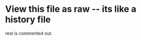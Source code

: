 # View this file as raw -- its like a history file

rest is commented out.

<!--
sudo su
apt update
apt install zsh
zsh --version
# logout as superuser, back in as nick
whereis zsh  # it should probably be /usr/bin/zsh, used in next line
sudo usermod -s /usr/bin/zsh $(whoami)
sudo reboot
# Computer will reboot and run zsh
apt install git
apt install vim
git 
sh -c "$(wget https:#raw.github.com/ohmyzsh/ohmyzsh/master/tools/install.sh -O -)"
cd Documents
git clone https:#github.com/kenning/env_setup.git
cd env_setup
ssh-keygen -t ed25519 -C "<put some note here>"
apt install xsel
# Open firefox
# go to about:preferences#privacy and turn off the fucking password asker
# Install lastpass, ublock origin, video speed controller
# Log into lastpass
# Log into github
# Go to https:#github.com/settings/keys
cat ~/.ssh/id_ed25519.pub| xsel -b
# Paste new key into github
cp -r ubuntu/{.,}* ~

`git clone https:#github.com/VundleVim/Vundle.vim.git ~/.vim/bundle/Vundle.vim\n\n
# run vim and type :PluginInstall

# install nvm for node
curl https:#raw.githubusercontent.com/creationix/nvm/master/install.sh | bash 
# Source zsh nvm commands
zsrc
# Outerlabs node version
nvm install 12.19.0

# Install tmux
sudo apt install tmux
# Slack
sudo snap install slack --classic

# Go install
# Go to https:#golang.org/doc/install and download go for linux
sudo tar -C /usr/local -xzf go1.15.6.linux-amd64.tar.gz

# Install make
sudo apt install build-essential

# Install yarn
npm i -g yarn

# vscode
cp ubuntu/vscode-settings.json ~/.config/Code/User/settings.json

#####
## Bunch of outerlabs stuff
#####
git config --global user.email "hwerzog@gmail.com"
git config --global user.name "Nick Thinkpad X1"
git config --global core.editor vim

# Docker https:#docs.docker.com/engine/install/ubuntu/
sudo apt-get install 
    apt-transport-https 
    ca-certificates 
    curl 
    gnupg-agent 
    software-properties-common\n
curl -fsSL https:#download.docker.com/linux/ubuntu/gpg | sudo apt-key add -\n
sudo add-apt-repository 
   "deb [arch=amd64] https:#download.docker.com/linux/ubuntu 
   $(lsb_release -cs) 
   stable"\n
sudo apt-get install docker-ce docker-ce-cli containerd.io\n
sudo docker run hello-world\n

# golangci-lint
# binary will be $(go env GOPATH)/bin/golangci-lint\n
curl -sSfL https:#raw.githubusercontent.com/golangci/golangci-lint/master/install.sh | sh -s -- -b $(go env GOPATH)/bin v1.33.0\n\ngolangci-lint --version
golangci-lint

# python
sudo apt install python

# Download and install google cloud sdk https:#cloud.google.com/sdk/docs/install
tar -C /usr/local -xzf go1.15.6.linux-amd64.tar.gz\n

gio open .
# then extract in documents folder
./google-cloud-sdk/install.sh

# ghokin
make init
cp ghokin_linux_amd64 /bin/ghokin
sudo cp ghokin_linux_amd64 /usr/bin/ghokin
sudo chmod 777 /usr/bin/ghokin

# java
sudo apt install default-jre

# set gcloud project
gcloud config set project onewbs-staging

# uninstall lefthook
rm $(which lefthook)

# dl from https://github.com/Arkweid/lefthook/releases/tag/v0.7.2
# Rename and move the file so it's in your PATH:
mv ./lefthook_0.7.2_Linux_x86_64 /usr/local/bin/lefthook
sudo chmod 777 /usr/local/bin/lefthook

################################################################################
####### "Optional" #############################################################
################################################################################

## INSANE workaround for two keyboards at once
## https://gitlab.gnome.org/GNOME/gnome-shell/-/issues/1858#note_818548
cd ~
mkdir mutter
cd mutter
# in 'software & updates' (not software updates lol) check the box in the
# first tab to allow for downloading ubuntu source code
apt-get source mutter
sudo apt-get build-dep mutter
apt-get source mutter
sudo apt-get build-dep mutter
cd mutter-3.36.7+git20201123
vim ./src/backends/x11/meta-backend-x11.c
dpkg-buildpackage -rfakeroot -uc -b
..
sudo dpkg -i libmutter-6-0_3.36.7+git20201123-0.20.04.1_amd64.deb
apt-get source mutter-common
sudo apt-get upgrade mutter-common
apt --fix-broken install
sudo apt --fix-broken install
sudo dpkg -i libmutter-6-0_3.36.7+git20201123-0.20.04.1_amd64.deb
sudo apt-mark hold libmutter-6-0:amd64

# Install gnome-tweaks via snap store, then...
# Install 'starter pack' extensions
sudo apt install gnome-shell-extensions

# Install gTile
cpe
gnome-extensions pack gTile@me
gnome-extensions install gTile@me.shell-extension.zip
# alt+f2 to bring up window, then type "r"

# install nohang
sudo add-apt-repository ppa:oibaf/test
sudo apt update
sudo apt install nohang
sudo systemctl enable --now nohang-desktop.service

